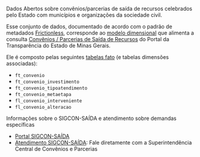 Dados Abertos sobre convênios/parcerias de saída de recursos celebrados pelo Estado com municípios e organizações da sociedade civil.

Esse conjunto de dados, documentado de acordo com o padrão de metadados [Frictionless](https://frictionlessdata.io/), corresponde ao [modelo dimensional](https://pt.wikipedia.org/wiki/Modelagem_dimensional) que alimenta a consulta [Convênios / Parcerias de Saída de Recursos](https://www.transparencia.mg.gov.br/convenios/convenios-de-saida) do Portal da Transparência do Estado de Minas Gerais.

Ele é composto pelas seguintes [tabelas fato](https://pt.wikipedia.org/wiki/Tabela_de_fatos) (e tabelas dimensões associadas):

- `ft_convenio`
- `ft_convenio_investimento`
- `ft_convenio_tipoatendimento`
- `ft_convenio_metaetapa`
- `fl_convenio_interveniente`
- `fl_convenio_alteracao`

Informações sobre o SIGCON-SAÍDA e atendimento sobre demandas específicas
- [Portal SIGCON-SAÍDA](https://sigconsaida.mg.gov.br/)
- [Atendimento SIGCON-SAÍDA](mailto:atendimento@sigconsaida.mg.gov.br): Fale diretamente com a Superintendência Central de Convênios e Parcerias
